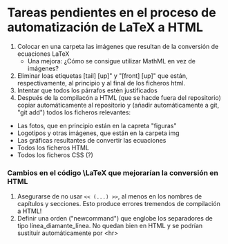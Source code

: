 # Tareas pendientes en el proceso de automatización de LaTeX a HTML

1. Colocar en una carpeta las imágenes que resultan de la conversión de ecuaciones LaTeX
   * Una mejora: ¿Cómo se consigue utilizar MathML en vez de imágenes?
2. Eliminar loas etiquetas [tail] [up]" y "[front] [up]" que están, respectivamente, al principio y al final de los ficheros html. 
3. Intentar que todos los párrafos estén justificados
4. Después de la compilacón a HTML (que se hacde fuera del repositorio) copiar automáticamente al repositorio y (añadir automáticamente a git, "git add") todos los ficheros relevantes:
  * Las fotos, que en principio están en la capreta "figuras"
  * Logotipos y otras imágenes, que están en la carpeta img
  * Las gráficas resultantes de convertir las ecuaciones
  * Todos los ficheros HTML
  * Todos los ficheros CSS (?)

### Cambios en el código \LaTeX que mejorarían la conversión en HTML
1. Asegurarse de no usar `<< (...) >>`, al menos en los nombres de capítulos y secciones. Esto produce errores tremendos de compilación a HTML!
2. Definir una orden ("newcommand") que englobe los separadores de tipo línea_diamante_línea.
  No quedan bien en HTML y se podrían sustituir automáticamente por &lt;hr&gt;

